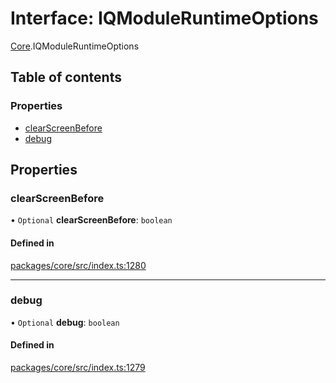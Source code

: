 # Interface: IQModuleRuntimeOptions

[Core](../modules/Core.md).IQModuleRuntimeOptions

## Table of contents

### Properties

- [clearScreenBefore](Core.IQModuleRuntimeOptions.md#clearscreenbefore)
- [debug](Core.IQModuleRuntimeOptions.md#debug)

## Properties

### clearScreenBefore

• `Optional` **clearScreenBefore**: `boolean`

#### Defined in

[packages/core/src/index.ts:1280](https://github.com/iniquitybbs/iniquity/blob/55edf2a/packages/core/src/index.ts#L1280)

___

### debug

• `Optional` **debug**: `boolean`

#### Defined in

[packages/core/src/index.ts:1279](https://github.com/iniquitybbs/iniquity/blob/55edf2a/packages/core/src/index.ts#L1279)
